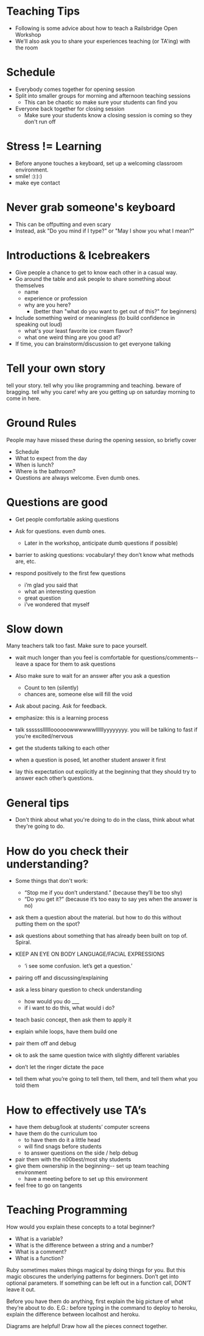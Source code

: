 # Teaching Tips

* Following is some advice about how to teach a Railsbridge Open Workshop
* We'll also ask you to share your experiences teaching (or TA'ing) with the room

# Schedule

* Everybody comes together for opening session
* Split into smaller groups for morning and afternoon teaching sessions
  * This can be chaotic so make sure your students can find you
* Everyone back together for closing session
  * Make sure your students know a closing session is coming so they don't run off

# Stress != Learning

* Before anyone touches a keyboard, set up a welcoming classroom environment.
* smile! :):):)
* make eye contact

# Never grab someone's keyboard

* This can be offputting and even scary
* Instead, ask "Do you mind if I type?" or "May I show you what I mean?"

# Introductions & Icebreakers

* Give people a chance to get to know each other in a casual way.
* Go around the table and ask people to share something about themselves    
  * name
  * experience or profession
  * why are you here? 
    * (better than "what do you want to get out of this?" for beginners)
* Include something weird or meaningless (to build confidence in speaking out loud)
  * what's your least favorite ice cream flavor?
  * what one weird thing are you good at?
* If time, you can brainstorm/discussion to get everyone talking

# Tell your own story

tell your story. tell why you like programming and teaching. beware of bragging. tell why you care! why are you getting up on saturday morning to come in here.  

# Ground Rules

People may have missed these during the opening session, so briefly cover

* Schedule
* What to expect from the day
* When is lunch?
* Where is the bathroom?
* Questions are always welcome. Even dumb ones.

# Questions are good

* Get people comfortable asking questions

* Ask for questions. even dumb ones. 
  * Later in the workshop, anticipate dumb questions if possible)

* barrier to asking questions: vocabulary! they don’t know what methods are, etc.

* respond positively to the first  few questions

  * i’m glad you said that
  * what an interesting question
  * great question
  * i’ve wondered that myself

# Slow down

Many teachers talk too fast. Make sure to pace yourself.

* wait much longer than you feel is comfortable for questions/comments-- leave a space for them to ask questions
* Also make sure to wait for an answer after you ask a question
  * Count to ten (silently)
  * chances are, someone else will fill the void
* Ask about pacing. Ask for feedback.
* emphasize: this is a learning process 

* talk sssssslllllloooooowwwwwwllllllyyyyyyyy. you will be talking to fast if you’re excited/nervous 
* get the students talking to each other

* when a question is posed, let another student answer it first
* lay this expectation out explicitly at the beginning that they should try to answer each other’s questions.

# General tips


* Don't think about what you're doing to do in the class, think about what they're going to do. 

 


# How do you check their understanding? 

* Some things that don't work:  
  * “Stop me if you don’t understand.”  (because they’ll be too shy) 
  * “Do you get it?” (because it’s too easy to say yes when the answer is no) 

* ask them a question about the material. but how to do this without putting them on the spot?
* ask questions about something that has already been built on top of. Spiral.
* KEEP AN EYE ON BODY LANGUAGE/FACIAL EXPRESSIONS
  * ‘i see some confusion. let’s get a question.’
* pairing off and discussing/explaining
* ask a less binary question to check understanding
  * how would you do ___
  * if i want to do this, what would i do?

* teach basic concept, then ask them to apply it
* explain while loops, have them build one
* pair them off and debug
* ok to ask the same question twice with slightly different variables
* don’t let the ringer dictate the pace 
* tell them what you’re going to tell them, tell them, and tell them what you told them 
 
 

# How to effectively use TA’s

* have them debug/look at students’ computer screens
* have them do the curriculum too
  * to have them do it a little head
  * will find snags before students
  * to answer questions on the side / help debug
* pair them with the n00best/most shy students
* give them ownership in the beginning-- set up team teaching environment
  * have a meeting before to set up this environment
* feel free to go on tangents 
 
 
 
# Teaching Programming

How would you explain these concepts to a total beginner?

*  What is a variable?
*  What is the difference between a string and a number?
*  What is a comment?
*  What is a function? 

Ruby sometimes makes things magical by doing things for you. But this magic obscures the underlying patterns for beginners. Don’t get into optional parameters. If something can be left out in a function call, DON’T leave it out. 

Before you have them do anything, first explain the big picture of what they’re about to do. E.G.: before typing in the command to deploy to heroku, explain the difference between localhost and heroku.  

Diagrams are helpful! Draw how all the pieces connect together.
